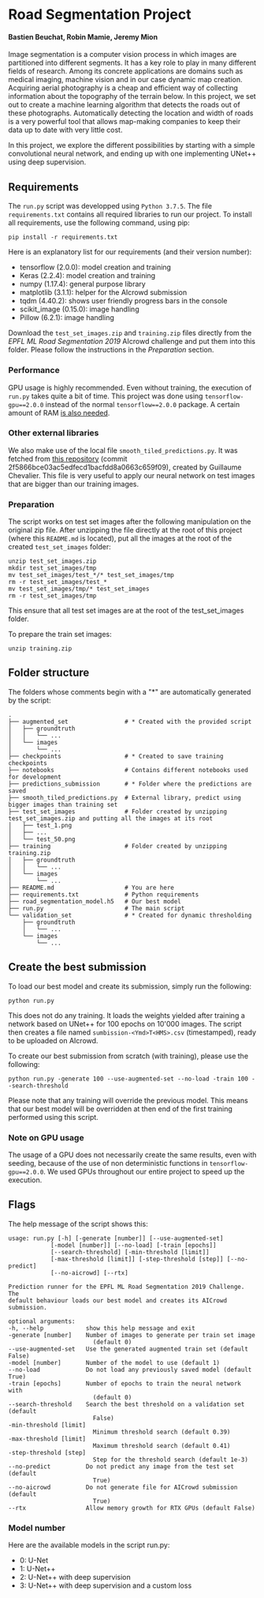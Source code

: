 # Road Segmentation Project
#### Bastien Beuchat, Robin Mamie, Jeremy Mion

Image segmentation is a computer vision process in which images are partitioned into different segments. It has a key role to play in many different fields of research. Among its concrete applications are domains such as medical imaging, machine vision and in our case dynamic map creation. Acquiring aerial photography is a cheap and efficient way of collecting information about the topography of the terrain below. In this project, we set out to create a machine learning algorithm that detects the roads out of these photographs. Automatically detecting the location and width of roads is a very powerful tool that allows map-making companies to keep their data up to date with very little cost.

In this project, we explore the different possibilities by starting with a simple convolutional neural network, and ending up with one implementing UNet++ using deep supervision.

## Requirements

The `run.py` script was developped using `Python 3.7.5`. The file `requirements.txt` contains all required libraries to run our project. To install all requirements, use the following command, using pip:

    pip install -r requirements.txt

Here is an explanatory list for our requirements (and their version number):

- tensorflow (2.0.0): model creation and training
- Keras (2.2.4): model creation and training
- numpy (1.17.4): general purpose library
- matplotlib (3.1.1): helper for the AIcrowd submission
- tqdm (4.40.2): shows user friendly progress bars in the console
- scikit_image (0.15.0): image handling
- Pillow (6.2.1): image handling

Download the `test_set_images.zip` and `training.zip` files directly from the *EPFL ML Road Segmentation 2019* AIcrowd challenge and put them into this folder. Please follow the instructions in the *Preparation* section.

### Performance

GPU usage is highly recommended. Even without training, the execution of `run.py` takes quite a bit of time. This project was done using `tensorflow-gpu==2.0.0` instead of the normal `tensorflow==2.0.0` package. A certain amount of RAM [is also needed](https://downloadmoreram.com/).

### Other external libraries

We also make use of the local file `smooth_tiled_predictions.py`. It was fetched from [this repository](https://github.com/Vooban/Smoothly-Blend-Image-Patches) (commit 2f5866bce03ac5edfecd1bacfdd8a0663c659f09), created by Guillaume Chevalier.
This file is very useful to apply our neural network on test images that are bigger than our training images.

### Preparation

The script works on test set images after the following manipulation on the original zip file. After unzipping the file directly at the root of this project (where this `README.md` is located), put all the images at the root of the created `test_set_images` folder:

    unzip test_set_images.zip
    mkdir test_set_images/tmp
    mv test_set_images/test_*/* test_set_images/tmp
    rm -r test_set_images/test_*
    mv test_set_images/tmp/* test_set_images
    rm -r test_set_images/tmp

This ensure that all test set images are at the root of the test_set_images folder.

To prepare the train set images:

    unzip training.zip

## Folder structure

The folders whose comments begin with a "*" are automatically generated by the script:

    .
    ├── augmented_set                # * Created with the provided script
    │   ├── groundtruth
    │   │   └── ...
    │   └── images
    │       └── ...
    ├── checkpoints                  # * Created to save training checkpoints
    ├── notebooks                    # Contains different notebooks used for development
    ├── predictions_submission       # * Folder where the predictions are saved
    ├── smooth_tiled_predictions.py  # External library, predict using bigger images than training set
    ├── test_set_images              # Folder created by unzipping test_set_images.zip and putting all the images at its root
    │   ├── test_1.png
    │   ├── ...
    │   └── test_50.png
    ├── training                     # Folder created by unzipping training.zip
    │   ├── groundtruth
    │   │   └── ...
    │   └── images
    │       └── ...
    ├── README.md                    # You are here
    ├── requirements.txt             # Python requirements
    ├── road_segmentation_model.h5   # Our best model
    ├── run.py                       # The main script
    └── validation_set               # * Created for dynamic thresholding
        ├── groundtruth
        │   └── ...
        └── images
            └── ...

## Create the best submission

To load our best model and create its submission, simply run the following:

    python run.py

This does not do any training. It loads the weights yielded after training a network based on UNet++ for 100 epochs on 10'000 images. The script then creates a file named `sumbission-<Ymd>T<HMS>.csv` (timestamped), ready to be uploaded on AIcrowd.

To create our best submission from scratch (with training), please use the following:

    python run.py -generate 100 --use-augmented-set --no-load -train 100 --search-threshold

Please note that any training will override the previous model. This means that our best model will be overridden at then end of the first training performed using this script.

### Note on GPU usage

The usage of a GPU does not necessarily create the same results, even with seeding, because of the use of non deterministic functions in `tensorflow-gpu==2.0.0`. We used GPUs throughout our entire project to speed up the execution.

## Flags

The help message of the script shows this:

    usage: run.py [-h] [-generate [number]] [--use-augmented-set]
                [-model [number]] [--no-load] [-train [epochs]]
                [--search-threshold] [-min-threshold [limit]]
                [-max-threshold [limit]] [-step-threshold [step]] [--no-predict]
                [--no-aicrowd] [--rtx]

    Prediction runner for the EPFL ML Road Segmentation 2019 Challenge. The
    default behaviour loads our best model and creates its AICrowd submission.

    optional arguments:
    -h, --help            show this help message and exit
    -generate [number]    Number of images to generate per train set image
                            (default 0)
    --use-augmented-set   Use the generated augmented train set (default False)
    -model [number]       Number of the model to use (default 1)
    --no-load             Do not load any previously saved model (default True)
    -train [epochs]       Number of epochs to train the neural network with
                            (default 0)
    --search-threshold    Search the best threshold on a validation set (default
                            False)
    -min-threshold [limit]
                            Minimum threshold search (default 0.39)
    -max-threshold [limit]
                            Maximum threshold search (default 0.41)
    -step-threshold [step]
                            Step for the threshold search (default 1e-3)
    --no-predict          Do not predict any image from the test set (default
                            True)
    --no-aicrowd          Do not generate file for AICrowd submission (default
                            True)
    --rtx                 Allow memory growth for RTX GPUs (default False)


### Model number

Here are the available models in the script run.py:

- 0: U-Net
- 1: U-Net++
- 2: U-Net++ with deep supervision
- 3: U-Net++ with deep supervision and a custom loss
